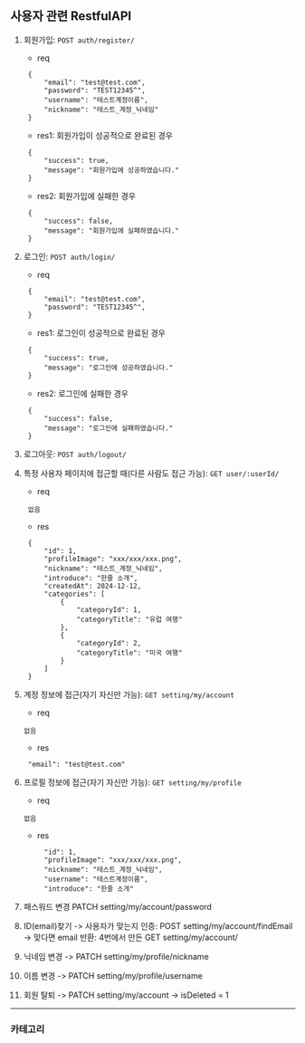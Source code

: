 ## 사용자 관련 RestfulAPI

1. 회원가입: `POST auth/register/`

   - req

   ```
    {
        "email": "test@test.com",
        "password": "TEST12345^",
        "username": "테스트계정이름",
        "nickname": "테스트_계정_닉네임"
    }
   ```

   - res1: 회원가입이 성공적으로 완료된 경우

   ```
    {
        "success": true,
        "message": "회원가입에 성공하였습니다."
    }
   ```

   - res2: 회원가입에 실패한 경우

   ```
    {
        "success": false,
        "message": "회원가입에 실패하였습니다."
    }
   ```

2. 로그인: `POST auth/login/`

   - req

   ```
    {
        "email": "test@test.com",
        "password": "TEST12345^",
    }
   ```

   - res1: 로그인이 성공적으로 완료된 경우

   ```
    {
        "success": true,
        "message": "로그인에 성공하였습니다."
    }
   ```

   - res2: 로그인에 실패한 경우

   ```
    {
        "success": false,
        "message": "로그인에 실패하였습니다."
    }
   ```

3. 로그아웃: `POST auth/logout/`

4. 특정 사용자 페이지에 접근할 때(다른 사람도 접근 가능): `GET user/:userId/`

   - req

   ```
    없음
   ```

   - res

   ```
    {
        "id": 1,
        "profileImage": "xxx/xxx/xxx.png",
        "nickname": "테스트_계정_닉네임",
        "introduce": "한줄 소개",
        "createdAt": 2024-12-12,
        "categories": [
            {
                "categoryId": 1,
                "categoryTitle": "유럽 여행"
            },
            {
                "categoryId": 2,
                "categoryTitle": "미국 여행"
            }
        ]
    }
   ```

5. 계정 정보에 접근(자기 자신만 가능): `GET setting/my/account`

   - req

   ```
   없음
   ```

   - res

   ```
    "email": "test@test.com"
   ```

6. 프로필 정보에 접근(자기 자신만 가능): `GET setting/my/profile`

   - req

   ```
   없음
   ```

   - res

   ```
        "id": 1,
        "profileImage": "xxx/xxx/xxx.png",
        "nickname": "테스트_계정_닉네임",
        "username": "테스트계정이름",
        "introduce": "한줄 소개"
   ```

7. 패스워드 변경
   PATCH setting/my/account/password

8. ID(email)찾기
   -> 사용자가 맞는지 인증: POST setting/my/account/findEmail
   -> 맞다면 email 반환: 4번에서 만든 GET setting/my/account/

9. 닉네임 변경
   -> PATCH setting/my/profile/nickname

10. 이름 변경
    -> PATCH setting/my/profile/username

11. 회원 탈퇴
    -> PATCH setting/my/account -> isDeleted = 1

---

### 카테고리
